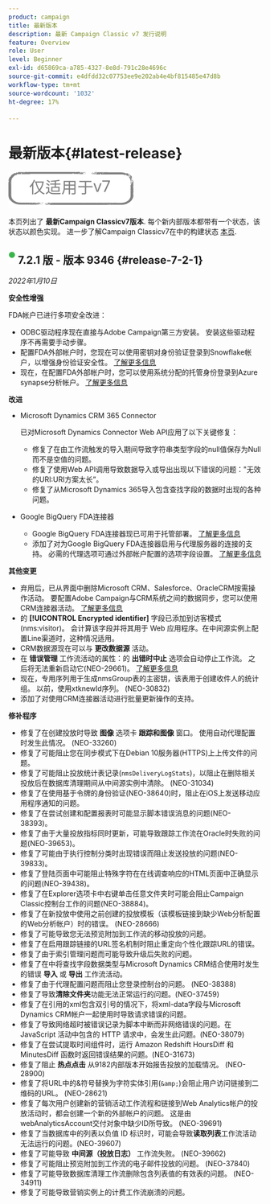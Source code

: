 ```yaml
---
product: campaign
title: 最新版本
description: 最新 Campaign Classic v7 发行说明
feature: Overview
role: User
level: Beginner
exl-id: d65869ca-a785-4327-8e8d-791c28e4696c
source-git-commit: e4dfdd32c07753ee9e202ab4e4bf815485e47d8b
workflow-type: tm+mt
source-wordcount: '1032'
ht-degree: 17%

---
```


# 最新版本{#latest-release}

![](../../assets/v7-only.svg)

本页列出了 **最新Campaign Classicv7版本**. 每个新内部版本都带有一个状态，该状态以颜色实现。 进一步了解Campaign Classicv7在中的构建状态 [本页](rn-overview.md).

## ![](assets/do-not-localize/green_2.png) 7.2.1 版 - 版本 9346 {#release-7-2-1}

_2022年1月10日_

**安全性增强**

FDA帐户已进行多项安全改进：

* ODBC驱动程序现在直接与Adobe Campaign第三方安装。 安装这些驱动程序不再需要手动步骤。
* 配置FDA外部帐户时，您现在可以使用密钥对身份验证登录到Snowflake帐户，以增强身份验证安全性。 [了解更多信息](../../installation/using/configure-fda-snowflake.md)
* 现在，在配置FDA外部帐户时，您可以使用系统分配的托管身份登录到Azure synapse分析帐户。 [了解更多信息](../../installation/using/configure-fda-synapse.md#azure-external)


**改进**

* Microsoft Dynamics CRM 365 Connector

   已对Microsoft Dynamics Connector Web API应用了以下关键修复：

   * 修复了在由工作流触发的导入期间导致字符串类型字段的null值保存为Null而不是空值的问题。
   * 修复了使用Web API调用导致数据导入或导出出现以下错误的问题：&quot;无效的URI:URI方案太长”。
   * 修复了从Microsoft Dynamics 365导入包含查找字段的数据时出现的各种问题。

* Google BigQuery FDA连接器

   * Google BigQuery FDA连接器现已可用于托管部署。 [了解更多信息](../../installation/using/configure-fda-google-big-query.md)
   * 添加了对为Google BigQuery FDA连接器启用与代理服务器的连接的支持。 必需的代理选项可通过外部帐户配置的选项字段设置。 [了解更多信息](../../installation/using/configure-fda-google-big-query.md#google-external)

**其他变更**

* 弃用后，已从界面中删除Microsoft CRM、Salesforce、OracleCRM按需操作活动。 要配置Adobe Campaign与CRM系统之间的数据同步，您可以使用CRM连接器活动。 [了解更多信息](../../workflow/using/crm-connector.md)
* 的 **[!UICONTROL Encrypted identifier]** 字段已添加到访客模式(nms:visitor)。 会计算该字段并将其用于 Web 应用程序。在中间源实例上配置Line渠道时，这种情况适用。
* CRM数据源现在可以与 **更改数据源** 活动。
* 在 **错误管理** 工作流活动的属性：的 **出错时中止** 选项会自动停止工作流。 之后将无法重新启动它(NEO-29661)。 [了解更多信息](../../workflow/using/advanced-parameters.md#in-case-of-errors)
* 现在，专用序列用于生成nmsGroup表的主密钥，该表用于创建收件人的统计组。 以前，使用xtknewId序列。 (NEO-30832)
* 添加了对使用CRM连接器活动进行批量更新操作的支持。

**修补程序**

* 修复了在创建投放时导致 **图像** 选项卡 **跟踪和图像** 窗口。 使用自动代理配置时发生此情况。 (NEO-33260)
* 修复了可能阻止您在同步模式下在Debian 10服务器(HTTPS)上上传文件的问题。
* 修复了可能阻止投放统计表记录(`nmsDeliveryLogStats`)，以阻止在删除相关投放后在数据库清理期间从中间源实例中清除。 (NEO-31034)
* 修复了在使用基于令牌的身份验证(NEO-38640)时，阻止在iOS上发送移动应用程序通知的问题。
* 修复了在尝试创建和配置报表时可能显示脚本错误消息的问题(NEO-38393)。
* 修复了由于大量投放指标同时更新，可能导致跟踪工作流在Oracle时失败的问题(NEO-39653)。
* 修复了可能由于执行控制分类时出现错误而阻止发送投放的问题(NEO-39833)。
* 修复了登陆页面中可能阻止特殊字符在在线调查响应的HTML页面中正确显示的问题(NEO-39438)。
* 修复了在Explorer选项卡中右键单击任意文件夹时可能会阻止Campaign Classic控制台工作的问题(NEO-38884)。
* 修复了在新投放中使用之前创建的投放模板（该模板链接到缺少Web分析配置的Web分析帐户）时的错误。 (NEO-28666)
* 修复了可能导致您无法预览附加到工作流的移动投放的问题。
* 修复了在启用跟踪链接的URL签名机制时阻止重定向个性化跟踪URL的错误。
* 修复了由于索引管理问题而可能导致升级后失败的问题。
* 修复了在中将查找字段数据类型与Microsoft Dynamics CRM结合使用时发生的错误 **导入** 或 **导出** 工作流活动。
* 修复了由于代理配置问题而阻止您登录控制台的问题。 (NEO-38388)
* 修复了导致&#x200B;**清除文件夹**&#x200B;功能无法正常运行的问题。(NEO-37459)
* 修复了在引用的xml包含双引号的情况下，将xml-data字段与Microsoft Dynamics CRM帐户一起使用时导致请求错误的问题。
* 修复了导致网络超时被错误记录为脚本中断而非网络错误的问题。在 JavaScript 活动中包含的 HTTP 请求中，会发生此问题。(NEO-38079)
* 修复了在尝试提取时间组件时，运行 Amazon Redshift HoursDiff 和 MinutesDiff 函数时返回错误结果的问题。(NEO-31673)
* 修复了阻止 **热点点击** 从9182内部版本开始报告投放的加载情况。 (NEO-28900)
* 修复了将URL中的&amp;符号替换为字符实体引用(`&amp;`)会阻止用户访问链接到二维码的URL。 (NEO-28621)
* 修复了每次用户创建新的营销活动工作流程和链接到Web Analytics帐户的投放活动时，都会创建一个新的外部帐户的问题。 这是由webAnalyticsAccount交付对象中缺少ID所导致。 (NEO-39691)
* 修复了当数据库中的列表以负值 ID 标识时，可能会导致&#x200B;**读取列表**&#x200B;工作流活动无法运行的问题。(NEO-39607)
* 修复了可能导致 **中间源（投放日志）** 工作流失败。 (NEO-39662)
* 修复了可能阻止预览附加到工作流的电子邮件投放的问题。 (NEO-37840)
* 修复了可能导致数据库清理工作流删除包含列表值的有效表的问题。 (NEO-34911)
* 修复了可能导致营销实例上的计费工作流崩溃的问题。
